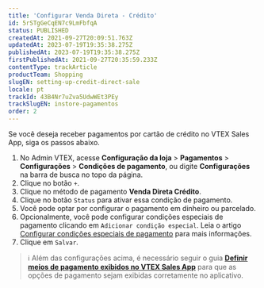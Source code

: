```yaml
---
title: 'Configurar Venda Direta - Crédito'
id: 5rSTgGeCqEN7c9LmFbfqA
status: PUBLISHED
createdAt: 2021-09-27T20:09:51.763Z
updatedAt: 2023-07-19T19:35:38.275Z
publishedAt: 2023-07-19T19:35:38.275Z
firstPublishedAt: 2021-09-27T20:35:59.233Z
contentType: trackArticle
productTeam: Shopping
slugEN: setting-up-credit-direct-sale
locale: pt
trackId: 43B4Nr7uZva5UdwWEt3PEy
trackSlugEN: instore-pagamentos
order: 2
---
```


Se você deseja receber pagamentos por cartão de crédito no VTEX Sales App, siga os passos abaixo.

1. No Admin VTEX, acesse **Configuração da loja** > **Pagamentos** > **Configurações** > **Condições de pagamento**, ou digite **Configurações** na barra de busca no topo da página.
2. Clique no botão `+`.
3. Clique no método de pagamento __Venda Direta Crédito__.
4. Clique no botão `Status` para ativar essa condição de pagamento.
5. Você pode optar por configurar o pagamento em dinheiro ou parcelado.
6. Opcionalmente, você pode configurar condições especiais de pagamento clicando em `Adicionar condição especial`. Leia o artigo [Configurar condições especiais de pagamento](https://help.vtex.com/pt/tutorial/condicoes-especiais--tutorials_456) para mais informações.
7. Clique em `Salvar`.

> ℹ️ Além das configurações acima, é necessário seguir o guia **[Definir meios de pagamento exibidos no VTEX Sales App](https://help.vtex.com/pt/tracks/instore-pagamentos--43B4Nr7uZva5UdwWEt3PEy/jHQQcyX3WKeUFidwSjmY1)** para que as opções de pagamento sejam exibidas corretamente no aplicativo.
